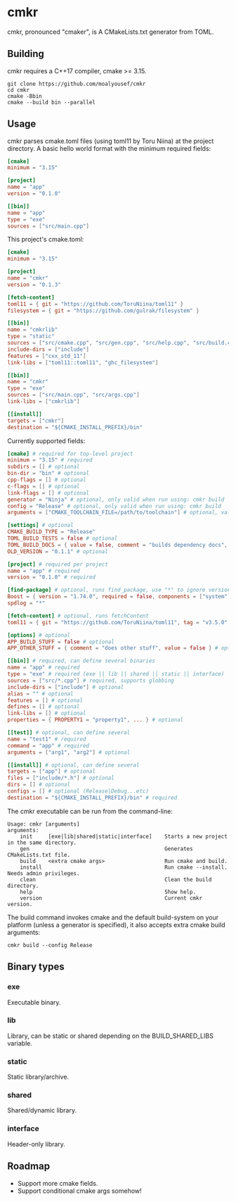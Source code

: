 # cmkr

cmkr, pronounced "cmaker", is A CMakeLists.txt generator from TOML.


## Building
cmkr requires a C++17 compiler, cmake >= 3.15.
```
git clone https://github.com/moalyousef/cmkr
cd cmkr
cmake -Bbin
cmake --build bin --parallel
```

## Usage
cmkr parses cmake.toml files (using toml11 by Toru Niina) at the project directory. A basic hello world format with the minimum required fields:
```toml
[cmake]
minimum = "3.15"

[project]
name = "app"
version = "0.1.0"

[[bin]]
name = "app"
type = "exe"
sources = ["src/main.cpp"]
```

This project's cmake.toml:
```toml
[cmake]
minimum = "3.15"

[project]
name = "cmkr"
version = "0.1.3"

[fetch-content]
toml11 = { git = "https://github.com/ToruNiina/toml11" }
filesystem = { git = "https://github.com/gulrak/filesystem" }

[[bin]]
name = "cmkrlib"
type = "static"
sources = ["src/cmake.cpp", "src/gen.cpp", "src/help.cpp", "src/build.cpp", "src/error.cpp"]
include-dirs = ["include"]
features = ["cxx_std_11"]
link-libs = ["toml11::toml11", "ghc_filesystem"]

[[bin]]
name = "cmkr"
type = "exe"
sources = ["src/main.cpp", "src/args.cpp"]
link-libs = ["cmkrlib"]

[[install]]
targets = ["cmkr"]
destination = "${CMAKE_INSTALL_PREFIX}/bin"
```

Currently supported fields:
```toml
[cmake] # required for top-level project
minimum = "3.15" # required
subdirs = [] # optional
bin-dir = "bin" # optional
cpp-flags = [] # optional
c-flags = [] # optional
link-flags = [] # optional
generator = "Ninja" # optional, only valid when run using: cmkr build
config = "Release" # optional, only valid when run using: cmkr build
arguments = ["CMAKE_TOOLCHAIN_FILE=/path/to/toolchain"] # optional, valid when run using: cmkr build

[settings] # optional
CMAKE_BUILD_TYPE = "Release"
TOML_BUILD_TESTS = false # optional
TOML_BUILD_DOCS = { value = false, comment = "builds dependency docs", cache = true, force = true } # optional
OLD_VERSION = "0.1.1" # optional

[project] # required per project
name = "app" # required
version = "0.1.0" # required

[find-package] # optional, runs find_package, use "*" to ignore version
Boost = { version = "1.74.0", required = false, components = ["system"] } # optional
spdlog = "*"

[fetch-content] # optional, runs fetchContent
toml11 = { git = "https://github.com/ToruNiina/toml11", tag = "v3.5.0" } # optional

[options] # optional
APP_BUILD_STUFF = false # optional
APP_OTHER_STUFF = { comment = "does other stuff", value = false } # optional

[[bin]] # required, can define several binaries
name = "app" # required
type = "exe" # required (exe || lib || shared || static || interface)
sources = ["src/*.cpp"] # required, supports globbing
include-dirs = ["include"] # optional
alias = "" # optional
features = [] # optional
defines = [] # optional
link-libs = [] # optional 
properties = { PROPERTY1 = "property1", ... } # optional

[[test]] # optional, can define several
name = "test1" # required
command = "app" # required
arguments = ["arg1", "arg2"] # optional

[[install]] # optional, can define several
targets = ["app"] # optional
files = ["include/*.h"] # optional
dirs = [] # optional
configs = [] # optional (Release|Debug...etc)
destination = "${CMAKE_INSTALL_PREFIX}/bin" # required
```

The cmkr executable can be run from the command-line:
```
Usage: cmkr [arguments]
arguments:
    init     [exe|lib|shared|static|interface]    Starts a new project in the same directory.
    gen                                           Generates CMakeLists.txt file.
    build    <extra cmake args>                   Run cmake and build.
    install                                       Run cmake --install. Needs admin privileges.
    clean                                         Clean the build directory.
    help                                          Show help.
    version                                       Current cmkr version.
```
The build command invokes cmake and the default build-system on your platform (unless a generator is specified), it also accepts extra cmake build arguments:
```
cmkr build --config Release 
```

## Binary types

### exe
Executable binary.

### lib
Library, can be static or shared depending on the BUILD_SHARED_LIBS variable.

### static
Static library/archive.

### shared
Shared/dynamic library.

### interface
Header-only library.

## Roadmap
- Support more cmake fields.
- Support conditional cmake args somehow!
